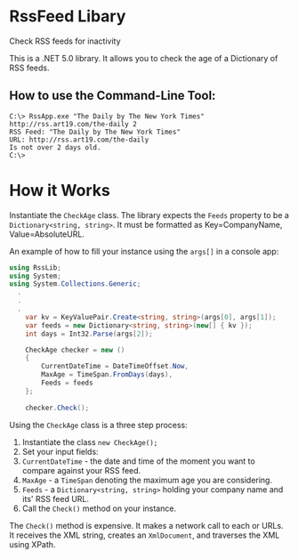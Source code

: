 # RssFeed Libary
Check RSS feeds for inactivity

This is a .NET 5.0 library. It allows you to check the age of a Dictionary of RSS feeds.

## How to use the Command-Line Tool:

~~~~dos
C:\> RssApp.exe "The Daily by The New York Times" http://rss.art19.com/the-daily 2 
RSS Feed: "The Daily by The New York Times"
URL: http://rss.art19.com/the-daily
Is not over 2 days old.
C:\> 
~~~~

# How it Works
Instantiate the `CheckAge` class. The library expects the `Feeds` property to be a `Dictionary<string, string>`. It must be formatted as Key=CompanyName, Value=AbsoluteURL.

An example of how to fill your instance using the `args[]` in a console app:

~~~~C#
using RssLib;
using System;
using System.Collections.Generic;
  .
  .
  .
    var kv = KeyValuePair.Create<string, string>(args[0], args[1]);
    var feeds = new Dictionary<string, string>(new[] { kv });
    int days = Int32.Parse(args[2]);

    CheckAge checker = new ()
    {
        CurrentDateTime = DateTimeOffset.Now,
        MaxAge = TimeSpan.FromDays(days),
        Feeds = feeds
    };
    
    checker.Check();

~~~~

Using the `CheckAge` class is a three step process:
 1. Instantiate the class `new CheckAge();`
 2. Set your input fields:
   1. `CurrentDateTime` - the date and time of the moment you want to compare against your RSS feed.
   2. `MaxAge` - a `TimeSpan` denoting the maximum age you are considering.
   3. `Feeds` - a `Dictionary<string, string>` holding your company name and its' RSS feed URL.
4. Call the `Check()` method on your instance.

The `Check()` method is expensive. It makes a network call to each or URLs. It receives the XML string, creates an `XmlDocument`, and traverses the XML using XPath.
